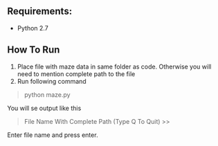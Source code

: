 ## Requirements:

 - Python 2.7

## How To Run

 1. Place file with maze data in same folder as code. Otherwise you will need to mention complete path to the file
 2. Run following command

> python maze.py

You will se output like this
> File Name With Complete Path (Type Q To Quit) >> 

Enter file name and press enter. 